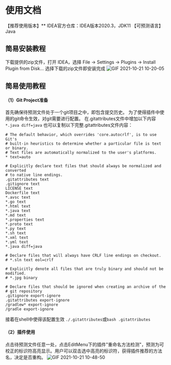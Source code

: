 # 使用文档
【推荐使用版本】**
IDEA官方仓库：IDEA版本2020.3，JDK11
【可预测语言】
Java

## 简易安装教程

下载提供的zip文件，打开 IDEA，选择 File -> Settings -> Plugins -> Install Plugin from Disk... 
选择下载的zip文件即安装完成
![GIF 2021-10-21 10-20-05](https://user-images.githubusercontent.com/24618393/138200640-bba6f9a0-21a3-4d41-8b17-0676d2e2115b.gif)

## 简易使用教程
#### （1）Git Project准备
首先确保待预测文件处于一个git项目之中，即包含提交历史。
为了使得插件中使用的git命令生效，对git需要进行配置。
在.gitattributes文件中增加以下内容
`*.java diff=java`
也可以复制以下完整.gitattributes文件内容：
```
# The default behavior, which overrides 'core.autocrlf', is to use Git's
# built-in heuristics to determine whether a particular file is text or binary.
# Text files are automatically normalized to the user's platforms.
* text=auto

# Explicitly declare text files that should always be normalized and converted
# to native line endings.
.gitattributes text
.gitignore text
LICENSE text
Dockerfile text
*.avsc text
*.go text
*.html text
*.java text
*.md text
*.properties text
*.proto text
*.py text
*.sh text
*.xml text
*.yml text
*.java diff=java

# Declare files that will always have CRLF line endings on checkout.
# *.sln text eol=crlf

# Explicitly denote all files that are truly binary and should not be modified.
# *.jpg binary

# Declare files that should be ignored when creating an archive of the
# git repository
.gitignore export-ignore
.gitattributes export-ignore
/gradlew* export-ignore
/gradle export-ignore

```

接着在shell中使得该配置生效 `./.gitattributes`或`bash .gitattributes`
#### （2）插件使用
点击待预测文件任意一处，点击EditMenu下的插件"重命名方法检测"，预测为可校正的标识符高亮显示。用户可以双击选中高亮的标识符，获得插件推荐的方法名，决定是否重构。
![GIF 2021-10-21 10-48-50](https://user-images.githubusercontent.com/24618393/138202862-05a15c9e-5da1-4208-a6ff-10416a9a7123.gif)
